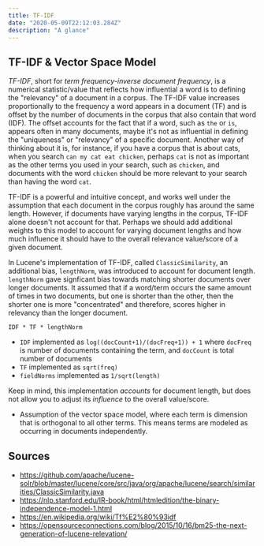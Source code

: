 ```yaml
---
title: TF-IDF
date: "2020-05-09T22:12:03.284Z"
description: "A glance"
---
```


## TF-IDF & Vector Space Model

*TF-IDF*, short for *term frequency-inverse document frequency*, is a numerical statistic/value that reflects how influential a word is to defining the "relevancy" of a document in a corpus. The TF-IDF value increases proportionally to the frequency a word appears in a document (TF) and is offset by the number of documents in the corpus that also contain that word (IDF). The offset accounts for the fact that if a word, such as `the` or `is`, appears often in many documents, maybe it's not as influential in defining the "uniqueness" or "relevancy" of a specific document. Another way of thinking about it is, for instance, if you have a corpus that is about cats, when you search `can my cat eat chicken`, perhaps `cat` is not as important as the other terms you used in your search, such as `chicken`, and documents with the word `chicken` should be more relevant to your search than having the word `cat`.

TF-IDF is a powerful and intuitive concept, and works well under the assumption that each document in the corpus roughly has around the same length. However, if documents have varying lengths in the corpus, TF-IDF alone doesn't not account for that. Perhaps we should add additional weights to this model to account for varying document lengths and how much influence it should have to the overall relevance value/score of a given document.

In Lucene's implementation of TF-IDF, called `ClassicSimilarity`, an additional bias, `lengthNorm`, was introduced to account for document length. `lengthNorm` gave signficant bias towards matching shorter documents over longer documents. It assumed that if a word/term occurs the same amount of times in two documents, but one is shorter than the other, then the shorter one is more "concentrated" and therefore, scores higher in relevancy than the longer document.

```
IDF * TF * lengthNorm
```

* `IDF` implemented as `log((docCount+1)/(docFreq+1)) + 1` where `docFreq` is number of documents containing the term, and `docCount` is total number of documents
* `TF` implemented as `sqrt(freq)`
* `fieldNorms` implemented as `1/sqrt(length)`

Keep in mind, this implementation _accounts_ for document length, but does not allow you to adjust its _influence_ to the overall value/score.

* Assumption of the vector space model, where each term is dimension that is orthogonal to all other terms. This means terms are modeled as occurring in documents independently.


## Sources

* https://github.com/apache/lucene-solr/blob/master/lucene/core/src/java/org/apache/lucene/search/similarities/ClassicSimilarity.java
* https://nlp.stanford.edu/IR-book/html/htmledition/the-binary-independence-model-1.html
* https://en.wikipedia.org/wiki/Tf%E2%80%93idf
* https://opensourceconnections.com/blog/2015/10/16/bm25-the-next-generation-of-lucene-relevation/
